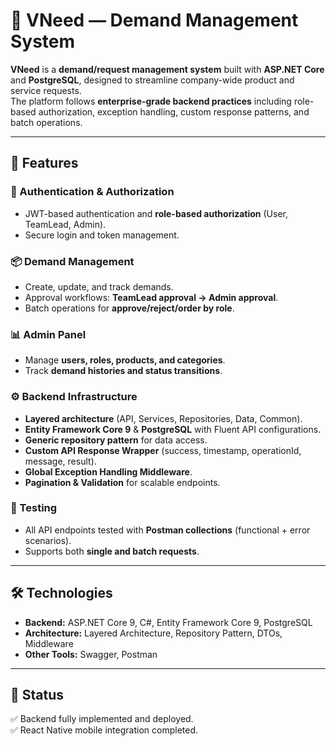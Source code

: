 # 📌 VNeed — Demand Management System  

**VNeed** is a **demand/request management system** built with **ASP.NET Core** and **PostgreSQL**, designed to streamline company-wide product and service requests.  
The platform follows **enterprise-grade backend practices** including role-based authorization, exception handling, custom response patterns, and batch operations.  

---

## 🚀 Features  

### 🔑 Authentication & Authorization  
- JWT-based authentication and **role-based authorization** (User, TeamLead, Admin).  
- Secure login and token management.  

### 📦 Demand Management  
- Create, update, and track demands.  
- Approval workflows: **TeamLead approval → Admin approval**.  
- Batch operations for **approve/reject/order by role**.  

### 📊 Admin Panel  
- Manage **users, roles, products, and categories**.  
- Track **demand histories and status transitions**.  

### ⚙️ Backend Infrastructure  
- **Layered architecture** (API, Services, Repositories, Data, Common).  
- **Entity Framework Core 9** & **PostgreSQL** with Fluent API configurations.  
- **Generic repository pattern** for data access.  
- **Custom API Response Wrapper** (success, timestamp, operationId, message, result).  
- **Global Exception Handling Middleware**.  
- **Pagination & Validation** for scalable endpoints.  

### 🧪 Testing  
- All API endpoints tested with **Postman collections** (functional + error scenarios).  
- Supports both **single and batch requests**.  

---

## 🛠️ Technologies  

- **Backend:** ASP.NET Core 9, C#, Entity Framework Core 9, PostgreSQL  
- **Architecture:** Layered Architecture, Repository Pattern, DTOs, Middleware  
- **Other Tools:** Swagger, Postman  

---
## 📌 Status  
✅ Backend fully implemented and deployed.  
✅ React Native mobile integration completed. 

 

